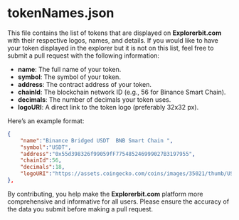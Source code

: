 # tokenNames.json

This file contains the list of tokens that are displayed on **Explorerbit.com** with their respective logos, names, and details. If you would like to have your token displayed in the explorer but it is not on this list, feel free to submit a pull request with the following information:

- **name**: The full name of your token.
- **symbol**: The symbol of your token.
- **address**: The contract address of your token.
- **chainId**: The blockchain network ID (e.g., 56 for Binance Smart Chain).
- **decimals**: The number of decimals your token uses.
- **logoURI**: A direct link to the token logo (preferably 32x32 px).

Here’s an example format:

```json
{
    "name":"Binance Bridged USDT  BNB Smart Chain ",
    "symbol":"USDT",
    "address":"0x55d398326f99059fF775485246999027B3197955",
    "chainId":56,
    "decimals":18,
    "logoURI":"https://assets.coingecko.com/coins/images/35021/thumb/USDT.png?1707233575"
},
```

By contributing, you help make the **Explorerbit.com** platform more comprehensive and informative for all users. Please ensure the accuracy of the data you submit before making a pull request.
